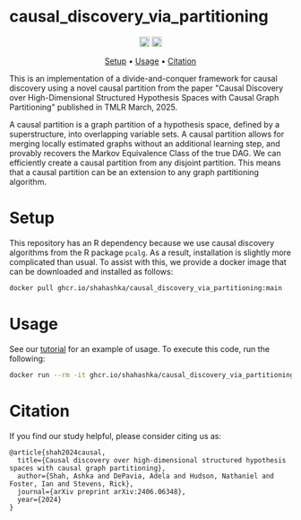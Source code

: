 # causal_discovery_via_partitioning

<p align="center" markdown="1">
    <img src="https://img.shields.io/badge/Python-3.8-blue.svg" alt="Python Version" height="18">
    <a href="https://arxiv.org/abs/2406.06348"><img src="https://img.shields.io/badge/arXiv-2406.06348-green)" alt="arXiv" height="18"></a>
</p>

<p align="center">
  <a href="#setup">Setup</a> •
  <a href="#usage">Usage</a> •
  <a href="#citation">Citation</a>
</p>
This is an implementation of a divide-and-conquer framework for causal discovery using a novel causal partition from the paper "Causal Discovery over High-Dimensional Structured Hypothesis Spaces with Causal Graph Partitioning" published in TMLR March, 2025.

A causal partition is a graph partition of a hypothesis space, defined by a superstructure, into overlapping variable sets. A causal partition allows for merging locally estimated graphs without an additional learning step, and provably recovers the Markov Equivalence Class of the true DAG. We can efficiently create a causal partition from any disjoint partition. This means that a causal partition can be an extension to any graph partitioning algorithm.

# Setup
This repository has an R dependency because we use causal discovery algorithms from the R package ```pcalg```. As a result, installation is slightly more complicated than usual. To assist with this, we provide a docker image that can be downloaded and installed as follows: 
```bash
docker pull ghcr.io/shahashka/causal_discovery_via_partitioning:main
```
# Usage
See our [tutorial](examples/tutorial.py) for an example of usage. To execute this code, run the following:

```bash
docker run --rm -it ghcr.io/shahashka/causal_discovery_via_partitioning:main python examples/tutorial.py
```

# Citation

If you find our study helpful, please consider citing us as:

```
@article{shah2024causal,
  title={Causal discovery over high-dimensional structured hypothesis spaces with causal graph partitioning},
  author={Shah, Ashka and DePavia, Adela and Hudson, Nathaniel and Foster, Ian and Stevens, Rick},
  journal={arXiv preprint arXiv:2406.06348},
  year={2024}
}

```
